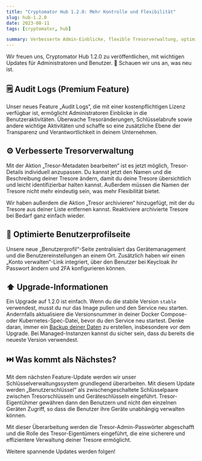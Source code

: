 ```yaml
---
title: "Cryptomator Hub 1.2.0: Mehr Kontrolle und Flexibilität"
slug: hub-1.2.0
date: 2023-08-11
tags: [cryptomator, hub]

summary: Verbesserte Admin-Einblicke, flexible Tresorverwaltung, optimierte Benutzerprofile. Upgrade jetzt für mehr Kontrolle.
---
```

Wir freuen uns, Cryptomator Hub 1.2.0 zu veröffentlichen, mit wichtigen Updates für Administratoren und Benutzer. :tada: Schauen wir uns an, was neu ist.

## :spiral_notepad: Audit Logs (Premium Feature)

Unser neues Feature „Audit Logs“, die mit einer kostenpflichtigen Lizenz verfügbar ist, ermöglicht Administratoren Einblicke in die Benutzeraktivitäten. Überwache Tresoränderungen, Schlüsselabrufe sowie andere wichtige Aktivitäten und schaffe so eine zusätzliche Ebene der Transparenz und Verantwortlichkeit in deinem Unternehmen.

## :gear: Verbesserte Tresorverwaltung

Mit der Aktion „Tresor-Metadaten bearbeiten“ ist es jetzt möglich, Tresor-Details individuell anzupassen. Du kannst jetzt den Namen und die Beschreibung deiner Tresore ändern, damit du deine Tresore übersichtlich und leicht identifizierbar halten kannst. Außerdem müssen die Namen der Tresore nicht mehr eindeutig sein, was mehr Flexibilität bietet.

Wir haben außerdem die Aktion „Tresor archivieren“ hinzugefügt, mit der du Tresore aus deiner Liste entfernen kannst. Reaktiviere archivierte Tresore bei Bedarf ganz einfach wieder.

## :bust_in_silhouette: Optimierte Benutzerprofilseite

Unsere neue „Benutzerprofil“-Seite zentralisiert das Gerätemanagement und die Benutzereinstellungen an einem Ort. Zusätzlich haben wir einen „Konto verwalten“-Link integriert, über den Benutzer bei Keycloak ihr Passwort ändern und 2FA konfigurieren können.

## :arrow_up: Upgrade-Informationen

Ein Upgrade auf 1.2.0 ist einfach. Wenn du die stabile Version `stable` verwendest, musst du nur das Image pullen und den Service neu starten. Andernfalls aktualisiere die Versionsnummer in deiner Docker Compose- oder Kubernetes-Spec-Datei, bevor du den Service neu startest. Denke daran, immer ein [Backup deiner Daten](https://docs.cryptomator.org/en/latest/hub/setup/#backup) zu erstellen, insbesondere vor dem Upgrade. Bei Managed-Instanzen kannst du sicher sein, dass du bereits die neueste Version verwendest.

## :next_track_button: Was kommt als Nächstes?

Mit dem nächsten Feature-Update werden wir unser Schlüsselverwaltungssystem grundlegend überarbeiten. Mit diesem Update werden „Benutzerschlüssel“ als zwischengeschaltete Schlüsselpaare zwischen Tresorschlüsseln und Geräteschlüsseln eingeführt. Tresor-Eigentühmer gewähren dann den Benutzern und nicht den einzelnen Geräten Zugriff, so dass die Benutzer ihre Geräte unabhängig verwalten können.

Mit dieser Überarbeitung werden die Tresor-Admin-Passwörter abgeschafft und die Rolle des Tresor-Eigentümers eingeführt, die eine sicherere und effizientere Verwaltung deiner Tresore ermöglicht.

Weitere spannende Updates werden folgen!
